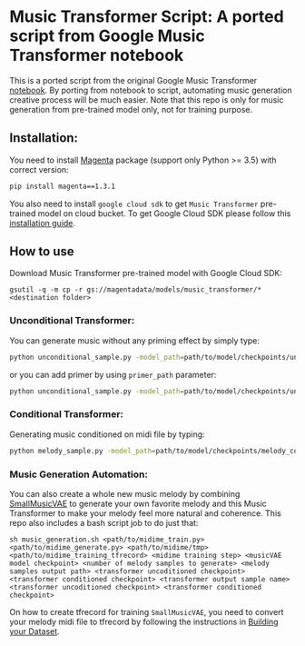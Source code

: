 # Music Transformer Script: A ported script from Google Music Transformer notebook

This is a ported script from the original Google Music Transformer [notebook](https://colab.research.google.com/notebooks/magenta/piano_transformer/piano_transformer.ipynb).
By porting from notebook to script, automating music generation creative process will be much easier. Note that this repo
is only for music generation from pre-trained model only, not for training purpose.

## Installation:
You need to install [Magenta](https://github.com/tensorflow/magenta) package (support only Python >= 3.5) with correct version:
```bash
pip install magenta==1.3.1
```
 
You also need to install `google cloud sdk` to get `Music Transformer` pre-trained model on cloud bucket. To get Google Cloud
SDK please follow this [installation guide](https://cloud.google.com/sdk/docs/downloads-versioned-archives).

## How to use
Download Music Transformer pre-trained model with Google Cloud SDK:
```
gsutil -q -m cp -r gs://magentadata/models/music_transformer/* <destination folder>
```

### Unconditional Transformer:
You can generate music without any priming effect by simply type:

```bash
python unconditional_sample.py -model_path=path/to/model/checkpoints/unconditional_model_16.ckpt -output=/tmp/unconditional.mid -decode_length=1024
```

or you can add primer by using `primer_path` parameter:
```bash
python unconditional_sample.py -model_path=path/to/model/checkpoints/unconditional_model_16.ckpt -output=/tmp/unconditional.mid -decode_length=1024 -primer_path=path/to/primer_mid
```

### Conditional Transformer:
Generating music conditioned on midi file by typing:
```bash
python melody_sample.py -model_path=path/to/model/checkpoints/melody_conditioned_model_16.ckpt -output=/tmp/conditioned_melody.mid -decode_length=1024 -melody_path=path/to/melody_midi
```

### Music Generation Automation:
You can also create a whole new music melody by combining [SmallMusicVAE](https://github.com/Elvenson/midiMe) to generate your
own favorite melody and this Music Transformer to make your melody feel more natural and coherence. This repo also includes 
a bash script job to do just that:

```
sh music_generation.sh <path/to/midime_train.py> <path/to/midime_generate.py> <path/to/midime/tmp> <path/to/midime_training_tfrecord> <midime training step> <musicVAE model checkpoint> <number of melody samples to generate> <melody samples output path> <transformer uncoditioned checkpoint> <transformer conditioned checkpoint> <transformer output sample name> <transformer uncoditioned checkpoint> <transformer conditioned checkpoint>  
```

On how to create tfrecord for training `SmallMusicVAE`, you need to convert your melody midi file to tfrecord by 
following the instructions in [Building your Dataset](https://github.com/tensorflow/magenta/blob/master/magenta/scripts/README.md).
